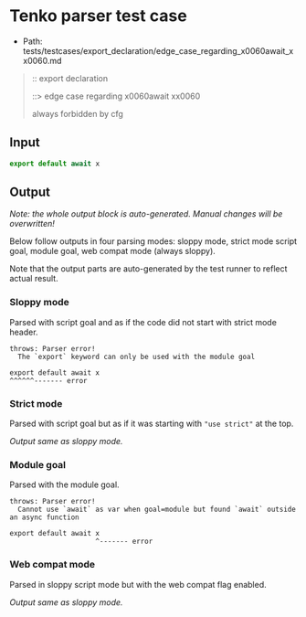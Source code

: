 # Tenko parser test case

- Path: tests/testcases/export_declaration/edge_case_regarding_x0060await_xx0060.md

> :: export declaration
>
> ::> edge case regarding x0060await xx0060
>
> always forbidden by cfg

## Input

`````js
export default await x
`````

## Output

_Note: the whole output block is auto-generated. Manual changes will be overwritten!_

Below follow outputs in four parsing modes: sloppy mode, strict mode script goal, module goal, web compat mode (always sloppy).

Note that the output parts are auto-generated by the test runner to reflect actual result.

### Sloppy mode

Parsed with script goal and as if the code did not start with strict mode header.

`````
throws: Parser error!
  The `export` keyword can only be used with the module goal

export default await x
^^^^^^------- error
`````

### Strict mode

Parsed with script goal but as if it was starting with `"use strict"` at the top.

_Output same as sloppy mode._

### Module goal

Parsed with the module goal.

`````
throws: Parser error!
  Cannot use `await` as var when goal=module but found `await` outside an async function

export default await x
                     ^------- error
`````


### Web compat mode

Parsed in sloppy script mode but with the web compat flag enabled.

_Output same as sloppy mode._
